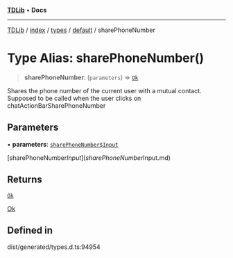[**TDLib**](../../../../../../README.md) • **Docs**

***

[TDLib](../../../../../../modules.md) / [index](../../../../../README.md) / [types](../../../README.md) / [default](../README.md) / sharePhoneNumber

# Type Alias: sharePhoneNumber()

> **sharePhoneNumber**: (`parameters`) => [`Ok`](Ok-1.md)

Shares the phone number of the current user with a mutual contact. Supposed to be called when the user clicks on chatActionBarSharePhoneNumber

## Parameters

• **parameters**: [`sharePhoneNumber$Input`](sharePhoneNumber$Input.md)

[sharePhoneNumber$Input](sharePhoneNumber$Input.md)

## Returns

[`Ok`](Ok-1.md)

[Ok](Ok-1.md)

## Defined in

dist/generated/types.d.ts:94954
